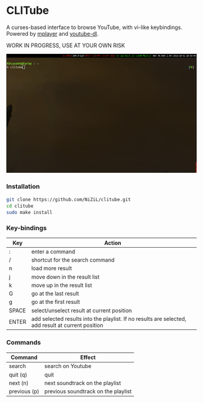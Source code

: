 # CLITube

A curses-based interface to browse YouTube, with vi-like keybindings.  
Powered by [mplayer](http://www.mplayerhq.hu/) and [youtube-dl](https://rg3.github.io/youtube-dl/).

WORK IN PROGRESS, USE AT YOUR OWN RISK

![screenshoot](clitube.gif)

### Installation

```bash
git clone https://github.com/NiZiL/clitube.git
cd clitube
sudo make install
```

### Key-bindings

| Key   | Action | 
|-------|--------|
| :     | enter a command |
| /     | shortcut for the search command |
| n     | load more result |
| j     | move down in the result list |
| k     | move up in the result list |
| G     | go at the last result |
| g     | go at the first result |
| SPACE | select/unselect result at current position |
| ENTER | add selected results into the playlist. If no results are selected, add result at current position |


### Commands

| Command | Effect |
|---------|--------|
| search  | search on Youtube |
| quit (q)| quit |
| next (n)| next soundtrack on the playlist |
| previous (p) | previous soundtrack on the playlist |

